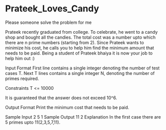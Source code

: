 # Prateek_Loves_Candy
Please someone solve the problem for me


Prateek recently graduated from college. To celebrate, he went to a candy shop and bought all the candies. The total cost was a number upto which there are n prime numbers (starting from 2). Since Prateek wants to minimize his cost, he calls you to help him find the minimum amount that needs to be paid. Being a student of Prateek bhaiya it is now your job to help him out :)

Input Format
First line contains a single integer denoting the number of test cases T. Next T lines contains a single integer N, denoting the number of primes required.

Constraints
T <= 10000

It is guaranteed that the answer does not exceed 10^6.

Output Format
Print the minimum cost that needs to be paid.

Sample Input
2
5
1
Sample Output
11
2
Explanation
In the first case there are 5 primes upto 11(2,3,5,7,11).
